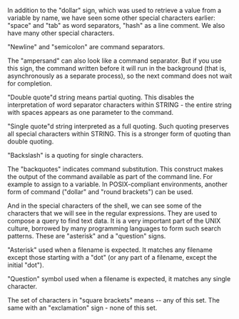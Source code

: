 In addition to the "dollar" sign, which was used to retrieve a value from a variable by name, we have seen some other special characters earlier: "space" and "tab" as word separators, "hash" as a line comment. We also have many other special characters.

"Newline" and "semicolon" are command separators.

The "ampersand" can also look like a command separator. But if you use this sign, the command written before it will run in the background (that is, asynchronously as a separate process), so the next command does not wait for completion.

"Double quote"d string means partial quoting. This disables the interpretation of word separator characters within STRING - the entire string with spaces appears as one parameter to the command.

"Single quote"d string interpreted as a full quoting. Such quoting preserves all special characters within STRING. This is a stronger form of quoting than double quoting.

"Backslash" is a quoting for single characters.

The "backquotes" indicates command substitution. This construct makes the output of the command available as part of the command line. For example to assign to a variable. In POSIX-compliant environments, another form of command ("dollar" and "round brackets") can be used.

And in the special characters of the shell, we can see some of the characters that we will see in the regular expressions. They are used to compose a query to find text data. It is a very important part of the UNIX culture, borrowed by many programming languages to form such search patterns. These are "asterisk" and a "question" signs.

"Asterisk" used when a filename is expected. It matches any filename except those starting with a "dot" (or any part of a filename, except the initial "dot").

"Question" symbol used when a filename is expected, it matches any single character.

The set of characters in "square brackets" means -- any of this set. The same with an "exclamation" sign - none of this set.
